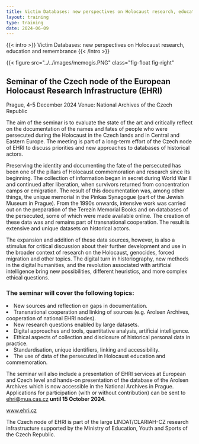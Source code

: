 ```yaml
---
title: Victim Databases: new perspectives on Holocaust research, education and remembrance
layout: training
type: training
date: 2024-06-09
---
```


{{< intro >}}
Victim Databases: new perspectives on Holocaust research, education and remembrance
{{< /intro >}}

{{< figure src="../../images/memogis.PNG" class="fig-float fig-right" 

## Seminar of the Czech node of the European Holocaust Research Infrastructure (EHRI)

Prague, 4-5 December 2024
Venue: National Archives of the Czech Republic

The aim of the seminar is to evaluate the state of the art and critically reflect on the documentation of the names and fates of people who were persecuted during the Holocaust in the Czech lands and in Central and Eastern Europe. The meeting is part of a long-term effort of the Czech node of EHRI to discuss priorities and new approaches to databases of historical actors.

Preserving the identity and documenting the fate of the persecuted has been one of the pillars of Holocaust commemoration and research since its beginning. The collection of information began in secret during World War II and continued after liberation, when survivors returned from concentration camps or emigration. The result of this documentation was, among other things, the unique memorial in the Pinkas Synagogue (part of the Jewish Museum in Prague). From the 1990s onwards, intensive work was carried out on the preparation of the Terezín Memorial Books and on databases of the persecuted, some of which were made available online. The creation of these data was and remains part of transnational cooperation. The result is extensive and unique datasets on historical actors.

The expansion and addition of these data sources, however, is also a stimulus for critical discussion about their further development and use in the broader context of research on the Holocaust, genocides, forced migration and other topics. The digital turn in historiography, new methods in the digital humanities, and the revolution associated with artificial intelligence bring new possibilities, different heuristics, and more complex ethical questions.

### The seminar will cover the following topics:

<li>New sources and reflection on gaps in documentation.</li>
<li>Transnational cooperation and linking of sources (e.g. Arolsen Archives, cooperation of national EHRI nodes).</li>
<li>New research questions enabled by large datasets.</li>
<li>Digital approaches and tools, quantitative analysis, artificial intelligence.</li>
<li>Ethical aspects of collection and disclosure of historical personal data in practice.</li>
<li>Standardisation, unique identifiers, linking and accessibility.</li>
<li>The use of data of the persecuted in Holocaust education and commemoration.</li>

The seminar will also include a presentation of EHRI services at European and Czech level and hands-on presentation of the database of the Arolsen Archives which is now accessible in the National Archives in Prague. Applications for participation (with or without contribution) can be sent to ehri@mua.cas.cz <b>until 15 October 2024.</b>

www.ehri.cz

The Czech node of EHRI is part of the large LINDAT/CLARIAH-CZ research infrastructure supported by the Ministry of Education, Youth and Sports of the Czech Republic.
